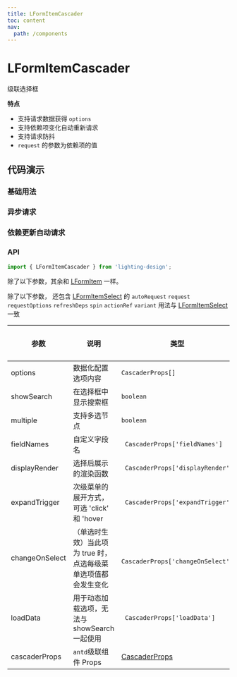 ```yaml
---
title: LFormItemCascader
toc: content
nav:
  path: /components
---
```


# LFormItemCascader

级联选择框

**特点**

- 支持请求数据获得 `options`
- 支持依赖项变化自动重新请求
- 支持请求防抖
- `request` 的参数为依赖项的值

## 代码演示

### 基础用法

<code src='./demos/Demo1.tsx'></code>

### 异步请求

<code src='./demos/Demo2.tsx'></code>

### 依赖更新自动请求

<code src='./demos/Demo3.tsx'></code>

### API

```ts
import { LFormItemCascader } from 'lighting-design';
```

除了以下参数，其余和 [LFormItem](/components/form-item) 一样。

除了以下参数， 还包含 [LFormItemSelect](/components/form-item-select#api) 的 `autoRequest` `request` `requestOptions` `refreshDeps` `spin` `actionRef` `variant`
用法与 [LFormItemSelect](/components/form-item-select#api) 一致

| 参数           | 说明                                                           | 类型                                                            | 默认值 |
| -------------- | -------------------------------------------------------------- | --------------------------------------------------------------- | ------ |
| options        | 数据化配置选项内容                                             | `CascaderProps[]`                                               | `-`    |
| showSearch     | 在选择框中显示搜索框                                           | `boolean`                                                       | `-`    |
| multiple       | 支持多选节点                                                   | `boolean`                                                       | `-`    |
| fieldNames     | 自定义字段名                                                   | ` CascaderProps['fieldNames']`                                  | `-`    |
| displayRender  | 选择后展示的渲染函数                                           | ` CascaderProps['displayRender']`                               | `-`    |
| expandTrigger  | 次级菜单的展开方式，可选 'click' 和 'hover                     | ` CascaderProps['expandTrigger']`                               | `-`    |
| changeOnSelect | （单选时生效）当此项为 true 时，点选每级菜单选项值都会发生变化 | ` CascaderProps['changeOnSelect']`                              | `-`    |
| loadData       | 用于动态加载选项，无法与 showSearch 一起使用                   | ` CascaderProps['loadData']`                                    | `-`    |
| cascaderProps  | `antd`级联组件 Props                                           | [CascaderProps](https://ant.design/components/cascader-cn/#api) | `-`    |
